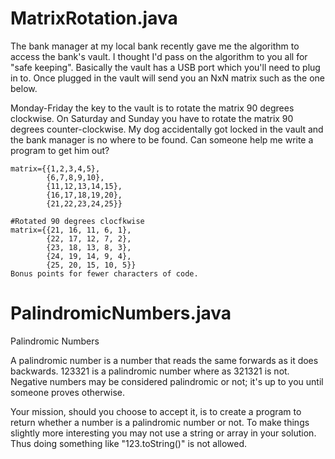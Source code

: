 MatrixRotation.java
===============
The bank manager at my local bank recently gave me the algorithm to access the bank's vault. I thought I'd pass on the algorithm to you all for "safe keeping". Basically the vault has a USB port which you'll need to plug in to. Once plugged in the vault will send you an NxN matrix such as the one below.

Monday-Friday the key to the vault is to rotate the matrix 90 degrees clockwise. On Saturday and Sunday you have to rotate the matrix 90 degrees counter-clockwise. My dog accidentally got locked in the vault and the bank manager is no where to be found. Can someone help me write a program to get him out?

	matrix={{1,2,3,4,5},
	        {6,7,8,9,10},
	        {11,12,13,14,15},
	        {16,17,18,19,20},
	        {21,22,23,24,25}}

	#Rotated 90 degrees clocfkwise
	matrix={{21, 16, 11, 6, 1}, 
	        {22, 17, 12, 7, 2},
	        {23, 18, 13, 8, 3},
	        {24, 19, 14, 9, 4},
	        {25, 20, 15, 10, 5}}
	Bonus points for fewer characters of code.

PalindromicNumbers.java
======================
Palindromic Numbers

A palindromic number is a number that reads the same forwards as it does backwards. 123321 is a palindromic number where as 321321 is not. Negative numbers may be considered palindromic or not; it's up to you until someone proves otherwise.

Your mission, should you choose to accept it, is to create a program to return whether a number is a palindromic number or not. To make things slightly more interesting you may not use a string or array in your solution. Thus doing something like "123.toString()" is not allowed.